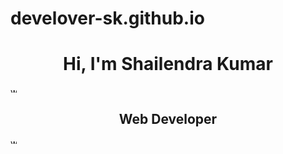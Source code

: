 # develover-sk.github.io
<h1 align="center">Hi, I'm Shailendra Kumar</h1>
<img src="https://www.flaticon.com/svg/static/icons/svg/558/558593.svg" alt="web" style="width=10px;height:10px;"></img>
<h2 align="center">Web Developer</h2>
<img src="https://www.flaticon.com/svg/static/icons/svg/558/558593.svg" alt="web" style="width=10px;height:10px;"></img>

